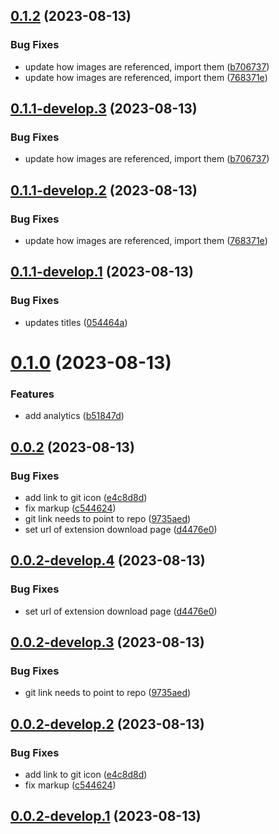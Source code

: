 ## [0.1.2](https://git.lumeweb.com/LumeWeb/web3extension.io/compare/v0.1.1...v0.1.2) (2023-08-13)


### Bug Fixes

* update how images are referenced, import them ([b706737](https://git.lumeweb.com/LumeWeb/web3extension.io/commit/b7067374fcf365a83167e804edbc5cd876863505))
* update how images are referenced, import them ([768371e](https://git.lumeweb.com/LumeWeb/web3extension.io/commit/768371ea2530ae7338576aaed719d1f485e13399))

## [0.1.1-develop.3](https://git.lumeweb.com/LumeWeb/web3extension.io/compare/v0.1.1-develop.2...v0.1.1-develop.3) (2023-08-13)


### Bug Fixes

* update how images are referenced, import them ([b706737](https://git.lumeweb.com/LumeWeb/web3extension.io/commit/b7067374fcf365a83167e804edbc5cd876863505))

## [0.1.1-develop.2](https://git.lumeweb.com/LumeWeb/web3extension.io/compare/v0.1.1-develop.1...v0.1.1-develop.2) (2023-08-13)


### Bug Fixes

* update how images are referenced, import them ([768371e](https://git.lumeweb.com/LumeWeb/web3extension.io/commit/768371ea2530ae7338576aaed719d1f485e13399))

## [0.1.1-develop.1](https://git.lumeweb.com/LumeWeb/web3extension.io/compare/v0.1.0...v0.1.1-develop.1) (2023-08-13)


### Bug Fixes

* updates titles ([054464a](https://git.lumeweb.com/LumeWeb/web3extension.io/commit/054464a9c5eff0b0facc7b1b68ae41e9aee4ddee))

# [0.1.0](https://git.lumeweb.com/LumeWeb/web3extension.io/compare/v0.0.2...v0.1.0) (2023-08-13)


### Features

* add analytics ([b51847d](https://git.lumeweb.com/LumeWeb/web3extension.io/commit/b51847da061ee785d84a0853f7b1a36b066c5bc9))

## [0.0.2](https://git.lumeweb.com/LumeWeb/web3extension.io/compare/v0.0.1...v0.0.2) (2023-08-13)


### Bug Fixes

* add link to git icon ([e4c8d8d](https://git.lumeweb.com/LumeWeb/web3extension.io/commit/e4c8d8dd6028ba99ba4cd5e5624bf7b1b96d4fec))
* fix markup ([c544624](https://git.lumeweb.com/LumeWeb/web3extension.io/commit/c54462432975dc0b36f9455cda03f44e32267457))
* git link needs to point to repo ([9735aed](https://git.lumeweb.com/LumeWeb/web3extension.io/commit/9735aedd0cea8627fbf0a5790fda5cd2f7f0371a))
* set url of extension download page ([d4476e0](https://git.lumeweb.com/LumeWeb/web3extension.io/commit/d4476e0fb3acb278c7b6e44ff2d2b2e8843df62b))

## [0.0.2-develop.4](https://git.lumeweb.com/LumeWeb/web3extension.io/compare/v0.0.2-develop.3...v0.0.2-develop.4) (2023-08-13)


### Bug Fixes

* set url of extension download page ([d4476e0](https://git.lumeweb.com/LumeWeb/web3extension.io/commit/d4476e0fb3acb278c7b6e44ff2d2b2e8843df62b))

## [0.0.2-develop.3](https://git.lumeweb.com/LumeWeb/web3extension.io/compare/v0.0.2-develop.2...v0.0.2-develop.3) (2023-08-13)


### Bug Fixes

* git link needs to point to repo ([9735aed](https://git.lumeweb.com/LumeWeb/web3extension.io/commit/9735aedd0cea8627fbf0a5790fda5cd2f7f0371a))

## [0.0.2-develop.2](https://git.lumeweb.com/LumeWeb/web3extension.io/compare/v0.0.2-develop.1...v0.0.2-develop.2) (2023-08-13)


### Bug Fixes

* add link to git icon ([e4c8d8d](https://git.lumeweb.com/LumeWeb/web3extension.io/commit/e4c8d8dd6028ba99ba4cd5e5624bf7b1b96d4fec))
* fix markup ([c544624](https://git.lumeweb.com/LumeWeb/web3extension.io/commit/c54462432975dc0b36f9455cda03f44e32267457))

## [0.0.2-develop.1](https://git.lumeweb.com/LumeWeb/web3extension.io/compare/v0.0.1...v0.0.2-develop.1) (2023-08-13)
